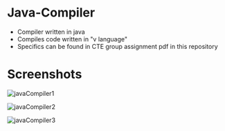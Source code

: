 # Java-Compiler

* Compiler written in java
* Compiles code written in "v language"
* Specifics can be found in CTE group assignment pdf in this repository

# Screenshots
![javaCompiler1](https://github.com/Sai42021/Java-Compiler/assets/83239286/8569ea1b-3cea-4257-8267-e4961a12de5d)

![javaCompiler2](https://github.com/Sai42021/Java-Compiler/assets/83239286/8366d031-2927-4dae-8e15-235b868878fb)

![javaCompiler3](https://github.com/Sai42021/Java-Compiler/assets/83239286/46ef15fa-933a-4a4b-997c-97f09b44bc8a)
